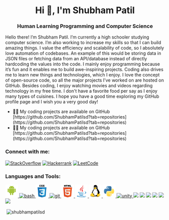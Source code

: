 


<h1 align="center">Hi 👋, I'm Shubham Patil</h1>
<h3 align="center">Human Learning Programming and Computer Science</h3>

<p>Hello there! I’m Shubham Patil. I’m currently a high schooler studying computer science. I’m also working to increase my skills so that I can build amazing things. I value the efficiency and scalability of code, so I absolutely love automation of codebases. An example of this would be storing data in JSON files or fetching data from an API/database instead of directly hardcoding the values into the code. I mainly enjoy programming because it’s fun and it enables me to build awe-inspiring projects. Coding also drives me to learn new things and technologies, which I enjoy. I love the concept of open-source code, so all the major projects I’ve worked on are hosted on GitHub. Besides coding, I enjoy watching movies and videos regarding technology in my free time. I don't have a favorite food per say as I enjoy many types of cuisines. I hope you have a good time exploring my GitHub profile page and I wish you a very good day!</p>

<ul>
  <li>👨‍💻 My coding projects are available on GitHub [https://github.com/ShubhamPatilsd?tab=repositories](https://github.com/ShubhamPatilsd?tab=repositories)</li>
  <li>👨‍💻 My coding projects are available on GitHub [https://github.com/ShubhamPatilsd?tab=repositories](https://github.com/ShubhamPatilsd?tab=repositories)</li>
</ul>


<h3 align="left">Connect with me:</h3>
<p align="left">
<a href="https://stackoverflow.com/users/14508882" target="blank"><img align="center" src="https://img.shields.io/badge/ShrubtheBub-f48024?style=for-the-badge&logo=stackoverflow&logoColor=white" alt="StackOverflow"/></a>
<a href="https://www.hackerrank.com/shubhampatilsd" target="blank"><img align="center" src="https://img.shields.io/badge/Shubhampatilsd-2EB65C?style=for-the-badge&logo=hackerrank&logoColor=white" alt="Hackerrank"/></a>
<a href="https://www.leetcode.com/shubhampatilsd" target="blank"><img align="center" src="https://img.shields.io/badge/ShubhamPatilsd-F99C16?style=for-the-badge&logo=leetcode&logoColor=white" alt="LeetCode"/></a>
</p>

<h3 align="left">Languages and Tools:</h3>
<p align="left"> <a href="https://developer.android.com" target="_blank"> <img src="https://raw.githubusercontent.com/devicons/devicon/master/icons/android/android-original-wordmark.svg" alt="android" width="40" height="40"/> </a> <a href="https://www.gnu.org/software/bash/" target="_blank"> <img src="https://www.vectorlogo.zone/logos/gnu_bash/gnu_bash-icon.svg" alt="bash" width="40" height="40"/> </a> <a href="https://www.w3schools.com/css/" target="_blank"> <img src="https://raw.githubusercontent.com/devicons/devicon/master/icons/css3/css3-original-wordmark.svg" alt="css3" width="40" height="40"/> </a> <a href="https://git-scm.com/" target="_blank"> <img src="https://www.vectorlogo.zone/logos/git-scm/git-scm-icon.svg" alt="git" width="40" height="40"/> </a> <a href="https://www.w3.org/html/" target="_blank"> <img src="https://raw.githubusercontent.com/devicons/devicon/master/icons/html5/html5-original-wordmark.svg" alt="html5" width="40" height="40"/> </a> <a href="https://www.java.com" target="_blank"> <img src="https://raw.githubusercontent.com/devicons/devicon/master/icons/java/java-original.svg" alt="java" width="40" height="40"/> </a> <a href="https://www.linux.org/" target="_blank"> <img src="https://raw.githubusercontent.com/devicons/devicon/master/icons/linux/linux-original.svg" alt="linux" width="40" height="40"/> </a> <a href="https://www.python.org" target="_blank"> <img src="https://raw.githubusercontent.com/devicons/devicon/master/icons/python/python-original.svg" alt="python" width="40" height="40"/> </a> <a href="https://unity.com/" target="_blank"> <img src="https://www.vectorlogo.zone/logos/unity3d/unity3d-icon.svg" alt="unity" width="40" height="40"/> </a> 

<img src="https://img.shields.io/badge/Java-orange?style=for-the-badge&logo=java&logoColor=white"/>
<img src="https://img.shields.io/badge/python-blue?style=for-the-badge&logo=python&logoColor=white"/>
<img src="https://img.shields.io/badge/react-61dbfb?style=for-the-badge&logo=react&logoColor=black"/>
<img src="https://img.shields.io/badge/git-f1502f?style=for-the-badge&logo=git&logoColor=white"/>
  <img src="https://img.shields.io/badge/github-black?style=for-the-badge&logo=github&logoColor=white"/>
<img src="https://img.shields.io/badge/javascript-yellow?style=for-the-badge&logo=javascript&logoColor=white"/>

</p>



<p>&nbsp;<img align="center" src="https://github-readme-stats.vercel.app/api?username=shubhampatilsd&show_icons=true&locale=en" alt="shubhampatilsd" /></p>
